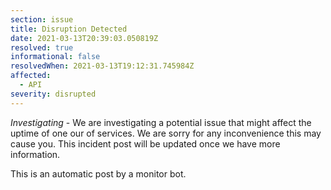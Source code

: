 ```yaml
---
section: issue
title: Disruption Detected
date: 2021-03-13T20:39:03.050819Z
resolved: true
informational: false
resolvedWhen: 2021-03-13T19:12:31.745984Z
affected:
  - API
severity: disrupted
---
```

*Investigating* - We are investigating a potential issue that might affect the uptime of one our of services. We are sorry for any inconvenience this may cause you. This incident post will be updated once we have more information.

This is an automatic post by a monitor bot.
        